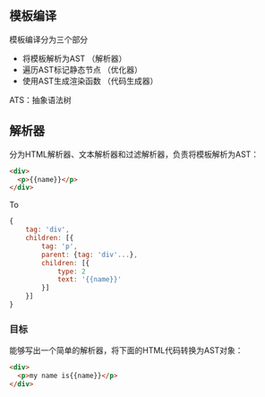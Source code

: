 ## 模板编译
模板编译分为三个部分
- 将模板解析为AST （解析器）
- 遍历AST标记静态节点 （优化器）
- 使用AST生成渲染函数 （代码生成器）

ATS：抽象语法树
## 解析器
分为HTML解析器、文本解析器和过滤解析器，负责将模板解析为AST：
```html
<div>
  <p>{{name}}</p>
</div>
```
To
```js
{
    tag: 'div',
    children: [{
        tag: 'p',
        parent: {tag: 'div'...},
        children: [{
            type: 2
            text: '{{name}}'
        }]
    }]
}
```
### 目标
能够写出一个简单的解析器，将下面的HTML代码转换为AST对象：
```html
<div>
  <p>my name is{{name}}</p>
</div>
```